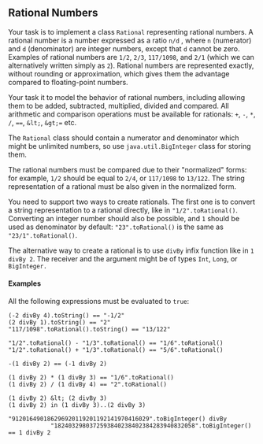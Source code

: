 ## Rational Numbers
Your task is to implement a class `Rational` representing rational numbers.
A rational number is a number expressed as a ratio `n/d` , where `n` (numerator)
and `d` (denominator) are integer numbers, except that `d` cannot be zero.
Examples of rational numbers are `1/2`, `2/3`, `117/1098`, and `2/1` (which we
can alternatively written simply as `2`).
Rational numbers are represented exactly, without rounding or
approximation, which gives them the advantage compared to floating-point numbers. 

Your task it to model the behavior of rational numbers, including allowing them
to be added, subtracted, multiplied, divided and compared.
All arithmetic and comparison operations must be available for rationals:
`+`, `-`, `*`, `/`, `==`, `&lt;`, `&gt;=` etc.

The `Rational` class should contain a numerator and denominator which might be
unlimited numbers, so use `java.util.BigInteger` class for storing them.

The rational numbers must be compared due to their "normalized" forms:
for example, `1/2` should be equal to `2/4`, or `117/1098` to `13/122`.
The string representation of a rational must be also given in the normalized form.

You need to support two ways to create rationals. The first one is to convert
a string representation to a rational directly, like in `"1/2".toRational()`.
Converting an integer number should also be possible, and `1` should be used
as denominator by default: `"23".toRational()` is the same as `"23/1".toRational()`.

The alternative way to create a rational is to use `divBy` infix function
like in `1 divBy 2`. The receiver and the argument might be of types `Int`,
`Long`, or `BigInteger.` 


#### Examples

All the following expressions must be evaluated to `true`:

```
(-2 divBy 4).toString() == "-1/2"
(2 divBy 1).toString() == "2"
"117/1098".toRational().toString() == "13/122"

"1/2".toRational() - "1/3".toRational() == "1/6".toRational()
"1/2".toRational() + "1/3".toRational() == "5/6".toRational()

-(1 divBy 2) == (-1 divBy 2)

(1 divBy 2) * (1 divBy 3) == "1/6".toRational()
(1 divBy 2) / (1 divBy 4) == "2".toRational()

(1 divBy 2) &lt; (2 divBy 3)
(1 divBy 2) in (1 divBy 3)..(2 divBy 3)

"912016490186296920119201192141970416029".toBigInteger() divBy
            "1824032980372593840238402384283940832058".toBigInteger() == 1 divBy 2
```